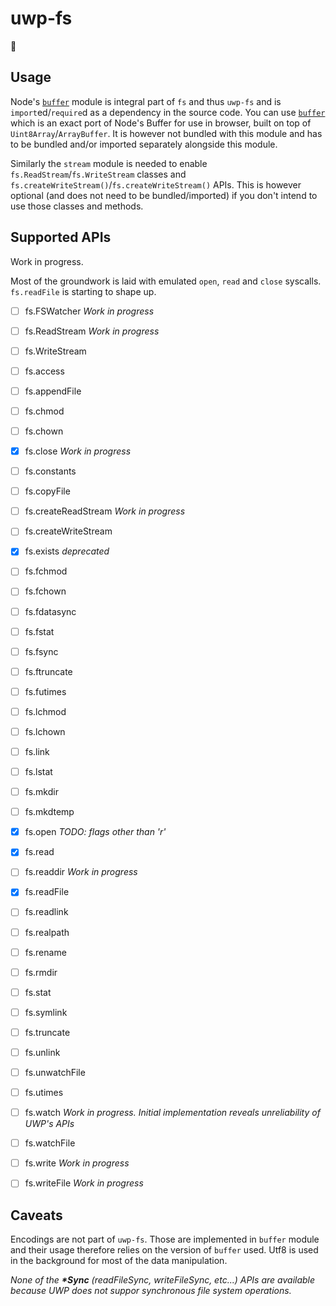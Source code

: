 # uwp-fs

📁

## Usage

Node's [`buffer`](https://nodejs.org/api/buffer.html) module is integral part of `fs` and thus `uwp-fs` and is `import`ed/`require`d as a dependency in the source code. You can use [`buffer`](https://www.npmjs.com/package/buffer) which is an exact port of Node's Buffer for use in browser, built on top of `Uint8Array`/`ArrayBuffer`. It is however not bundled with this module and has to be bundled and/or imported separately alongside this module.

Similarly the `stream` module is needed to enable `fs.ReadStream`/`fs.WriteStream` classes and `fs.createWriteStream()`/`fs.createWriteStream()` APIs. This is however optional (and does not need to be bundled/imported) if you don't intend to use those classes and methods.

## Supported APIs

Work in progress.

Most of the groundwork is laid with emulated `open`, `read` and `close` syscalls. `fs.readFile` is starting to shape up.

* [ ] fs.FSWatcher *Work in progress*
* [ ] fs.ReadStream *Work in progress*
* [ ] fs.WriteStream

* [ ] fs.access
* [ ] fs.appendFile
* [ ] fs.chmod
* [ ] fs.chown
* [x] fs.close *Work in progress*
* [ ] fs.constants
* [ ] fs.copyFile
* [ ] fs.createReadStream *Work in progress*
* [ ] fs.createWriteStream
* [x] fs.exists *deprecated*
* [ ] fs.fchmod
* [ ] fs.fchown
* [ ] fs.fdatasync
* [ ] fs.fstat
* [ ] fs.fsync
* [ ] fs.ftruncate
* [ ] fs.futimes
* [ ] fs.lchmod
* [ ] fs.lchown
* [ ] fs.link
* [ ] fs.lstat
* [ ] fs.mkdir
* [ ] fs.mkdtemp
* [x] fs.open *TODO: flags other than 'r'*
* [x] fs.read
* [ ] fs.readdir *Work in progress*
* [x] fs.readFile
* [ ] fs.readlink
* [ ] fs.realpath
* [ ] fs.rename
* [ ] fs.rmdir
* [ ] fs.stat
* [ ] fs.symlink
* [ ] fs.truncate
* [ ] fs.unlink
* [ ] fs.unwatchFile
* [ ] fs.utimes
* [ ] fs.watch *Work in progress. Initial implementation reveals unreliability of UWP's APIs*
* [ ] fs.watchFile
* [ ] fs.write *Work in progress*
* [ ] fs.writeFile *Work in progress*

## Caveats

Encodings are not part of `uwp-fs`. Those are implemented in `buffer` module and their usage therefore relies on the version of `buffer` used. Utf8 is used in the background for most of the data manipulation.

_None of the __*Sync__ (readFileSync, writeFileSync, etc...) APIs are available because UWP does not suppor synchronous file system operations._